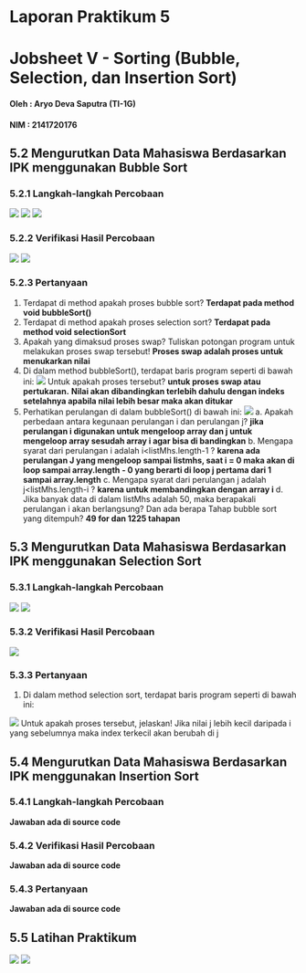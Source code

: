 # **Laporan Praktikum 5**
# Jobsheet V - Sorting (Bubble, Selection, dan Insertion Sort) 
#### Oleh : Aryo Deva Saputra (TI-1G)
#### NIM : 2141720176

## 5.2 Mengurutkan Data Mahasiswa Berdasarkan IPK menggunakan Bubble Sort
### 5.2.1 Langkah-langkah Percobaan 
<img src="img/../../img/Screenshot%20(427).png">
<img src="img/../../img/Screenshot%20(431).png">
<img src="img/../../img/Screenshot%20(428).png">

### 5.2.2 Verifikasi Hasil Percobaan
<img src="img/../../img/Screenshot%20(429).png">
<img src="img/../../img/Screenshot%20(430).png">

### 5.2.3 Pertanyaan

1. Terdapat di method apakah proses bubble sort?
**Terdapat pada method void bubbleSort()**
2. Terdapat di method apakah proses selection sort?
**Terdapat pada method void selectionSort**
3. Apakah yang dimaksud proses swap? Tuliskan potongan program untuk melakukan 
proses swap tersebut!
**Proses swap adalah proses untuk menukarkan nilai**
4. Di dalam method bubbleSort(), terdapat baris program seperti di bawah ini:
   <img src="img/../../img/Screenshot%202022-03-31%20141355.png">
   Untuk apakah proses tersebut?
**untuk proses swap atau pertukaran.**
**Nilai akan dibandingkan terlebih dahulu dengan indeks setelahnya apabila nilai lebih besar maka akan ditukar**
5. Perhatikan perulangan di dalam bubbleSort() di bawah ini:
    <img src="img/../../img/Screenshot%202022-03-31%20141518.png">
a. Apakah perbedaan antara kegunaan perulangan i dan perulangan j?
**jika perulangan i digunakan untuk mengeloop array dan j untuk mengeloop array sesudah array i agar bisa di bandingkan** 
b. Mengapa syarat dari perulangan i adalah i<listMhs.length-1 ?
**karena ada perulangan J yang mengeloop sampai listmhs, saat i = 0 maka akan di loop sampai array.length - 0  yang berarti di loop j pertama dari 1 sampai array.length**
c. Mengapa syarat dari perulangan j adalah j<listMhs.length-i ?
**karena untuk membandingkan dengan array i**
d. Jika banyak data di dalam listMhs adalah 50, maka berapakali perulangan i akan berlangsung? Dan ada berapa Tahap bubble sort yang ditempuh?
**49 for dan 1225 tahapan**

## 5.3 Mengurutkan Data Mahasiswa Berdasarkan IPK menggunakan Selection Sort
### 5.3.1 Langkah-langkah Percobaan 
<img src="img/../../img/Screenshot%20(433).png">
<img src="img/../../img/Screenshot%20(434).png">

### 5.3.2 Verifikasi Hasil Percobaan
<img src="img/../../img/Screenshot%20(432).png">

### 5.3.3 Pertanyaan
1. Di dalam method selection sort, terdapat baris program seperti di bawah ini:
<img src="img/../../img/Screenshot%202022-03-31%20142355.png">
Untuk apakah proses tersebut, jelaskan!
Jika nilai j lebih kecil daripada i yang sebelumnya maka index terkecil akan berubah di j

## 5.4 Mengurutkan Data Mahasiswa Berdasarkan IPK menggunakan Insertion Sort
### 5.4.1 Langkah-langkah Percobaan 
**Jawaban ada di source code**

### 5.4.2 Verifikasi Hasil Percobaan
**Jawaban ada di source code**

### 5.4.3 Pertanyaan
**Jawaban ada di source code**

## 5.5 Latihan Praktikum
<img src="img/../../img/Screenshot%20(442).png">
<img src="img/../../img/Screenshot%20(443).png"> 
